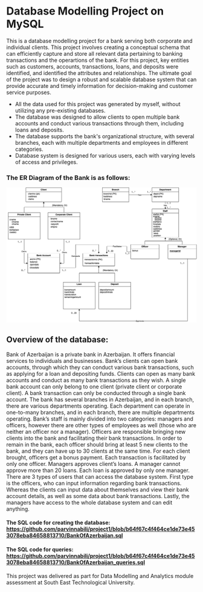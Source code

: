 # Database Modelling Project on MySQL

This is a database modelling project for a bank serving both corporate and individual clients. This project involves creating a conceptual schema that can efficiently capture and store all relevant data pertaining to banking transactions and the operartions of the bank. For this project, key entities such as customers, accounts, transactions, loans, and deposits were identified, and identified the attributes and relationships. The ultimate goal of the project was to design a robust and scalable database system that can provide accurate and timely information for decision-making and customer service purposes.

- All the data used for this project was generated by myself, without utilizing any pre-existing databases.
- The database was designed to allow clients to open multiple bank accounts and conduct various transactions through them, including loans and deposits. 
- The database supports the bank's organizational structure, with several branches, each with multiple departments and employees in different categories.
- Database system is designed for various users, each with varying levels of access and privileges.

### The ER Diagram of the Bank is as follows:

![ER Model](https://github.com/parvinnabili/project1/blob/b8df707869d46e8dc78ab0a53687fdfcf333a3ad/Banking%20ER%20diagram.drawio.png)

## Overview of the database:
Bank of Azerbaijan is a private bank in Azerbaijan. It offers financial services to individuals and businesses. Bank’s clients can open bank accounts, through which they can conduct various bank transactions, such as applying for a loan and depositing funds. Clients can open as many bank accounts and conduct as many bank transactions as they wish. A single bank account can only belong to one client (private client or corporate client). A bank transaction can only be conducted through a single bank account. The bank has several branches in Azerbaijan, and in each branch, there are various departments operating. Each department can operate in one-to-many branches, and in each branch, there are multiple departments operating. Bank’s staff is mainly divided into two categories: managers and officers, however there are other types of employees as well (those who are neither an officer nor a manager). Officers are responsible bringing new clients into the bank and facilitating their bank transactions. In order to remain in the bank, each officer should bring at least 5 new clients to the bank, and they can have up to 30 clients at the same time. For each client brought, officers get a bonus payment. Each transaction is facilitated by only one officer. Managers approves client’s loans. A manager cannot approve more than 20 loans. Each loan is approved by only one manager. There are 3 types of users that can access the database system. First type is the officers, who can input information regarding bank transactions. Whereas the clients can input data about themselves and view their bank account details, as well as some data about bank transactions. Lastly, the managers have access to the whole database system and can edit anything.

#### The SQL code for creating the database: https://github.com/parvinnabili/project1/blob/b64f67c4f464ce1de73e453078eba84658813710/BankOfAzerbaijan.sql
#### The SQL code for queries: https://github.com/parvinnabili/project1/blob/b64f67c4f464ce1de73e453078eba84658813710/BankOfAzerbaijan_queries.sql

This project was delivered as part for Data Modelling and Analytics module assessment at South East Technological University.
